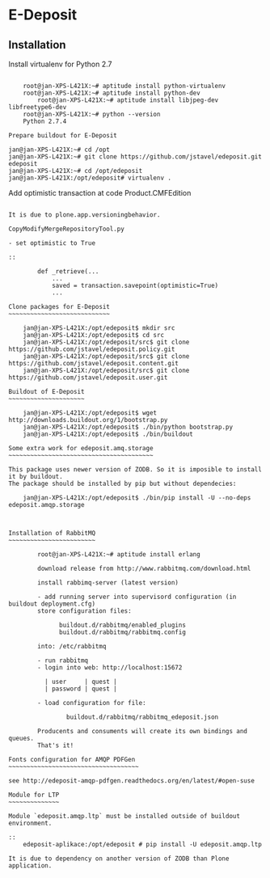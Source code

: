E-Deposit
=========

Installation
------------


Install virtualenv for Python 2.7
~~~~~~~~~~~~~~~~~~~~~~~~~~~~~~~~~

	root@jan-XPS-L421X:~# aptitude install python-virtualenv 
	root@jan-XPS-L421X:~# aptitude install python-dev
        root@jan-XPS-L421X:~# aptitude install libjpeg-dev libfreetype6-dev
	root@jan-XPS-L421X:~# python --version
	Python 2.7.4

Prepare buildout for E-Deposit
~~~~~~~~~~~~~~~~~~~~~~~~~~~~~~~~~~~~~~

	jan@jan-XPS-L421X:~# cd /opt
	jan@jan-XPS-L421X:~# git clone https://github.com/jstavel/edeposit.git edeposit
	jan@jan-XPS-L421X:~# cd /opt/edeposit
	jan@jan-XPS-L421X:/opt/edeposit# virtualenv .


Add optimistic transaction at code Product.CMFEdition
~~~~~~~~~~~~~~~~~~~~~~~~~~~~~~~~~~~~~~~~~~~~~~~~~~~~~~~

It is due to plone.app.versioningbehavior.

CopyModifyMergeRepositoryTool.py

- set optimistic to True

::

        def _retrieve(...
            ...
            saved = transaction.savepoint(optimistic=True)
            ...
   
Clone packages for E-Deposit
~~~~~~~~~~~~~~~~~~~~~~~~~~~~

	jan@jan-XPS-L421X:/opt/edeposit$ mkdir src
	jan@jan-XPS-L421X:/opt/edeposit$ cd src
	jan@jan-XPS-L421X:/opt/edeposit/src$ git clone https://github.com/jstavel/edeposit.policy.git
	jan@jan-XPS-L421X:/opt/edeposit/src$ git clone https://github.com/jstavel/edeposit.content.git
	jan@jan-XPS-L421X:/opt/edeposit/src$ git clone https://github.com/jstavel/edeposit.user.git
	
Buildout of E-Deposit
~~~~~~~~~~~~~~~~~~~~~

	jan@jan-XPS-L421X:/opt/edeposit$ wget http://downloads.buildout.org/1/bootstrap.py
	jan@jan-XPS-L421X:/opt/edeposit$ ./bin/python bootstrap.py 
	jan@jan-XPS-L421X:/opt/edeposit$ ./bin/buildout 

Some extra work for edeposit.amq.storage
~~~~~~~~~~~~~~~~~~~~~~~~~~~~~~~~~~~~~~~~

This package uses newer version of ZODB. So it is imposible to install it by buildout.
The package should be installed by pip but without dependecies:

	jan@jan-XPS-L421X:/opt/edeposit$ ./bin/pip install -U --no-deps edeposit.amqp.storage

     

Installation of RabbitMQ
~~~~~~~~~~~~~~~~~~~~~~~~

        root@jan-XPS-L421X:~# aptitude install erlang 
        
        download release from http://www.rabbitmq.com/download.html
        
        install rabbimq-server (latest version)
        
        - add running server into supervisord configuration (in buildout deployment.cfg)
        store configuration files:

              buildout.d/rabbitmq/enabled_plugins
              buildout.d/rabbitmq/rabbitmq.config

        into: /etc/rabbitmq
        
        - run rabbitmq
        - login into web: http://localhost:15672

          | user     | quest |
          | password | quest |

        - load configuration for file:
          
                buildout.d/rabbitmq/rabbitmq_edeposit.json

        Producents and consuments will create its own bindings and queues.
        That's it!                

Fonts configuration for AMQP PDFGen
~~~~~~~~~~~~~~~~~~~~~~~~~~~~~~~~~~~~

see http://edeposit-amqp-pdfgen.readthedocs.org/en/latest/#open-suse

Module for LTP
~~~~~~~~~~~~~~

Module `edeposit.amqp.ltp` must be installed outside of buildout environment.

::
	edeposit-aplikace:/opt/edeposit # pip install -U edeposit.amqp.ltp
	
It is due to dependency on another version of ZODB than Plone application.
